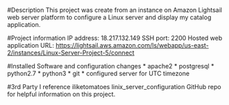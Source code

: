 #Description
    This project was create from an instance on Amazon Lightsail web server platform to configure a Linux server and display my catalog application.

#Project information
    IP address: 18.217.132.149
    SSH port: 2200
    Hosted web application URL: https://lightsail.aws.amazon.com/ls/webapp/us-east-2/instances/Linux-Server-Project-5/connect

#Installed Software and configuration changes
    * apache2
    * postgresql
    * python2.7
    * python3
    * git
    * configured server for UTC timezone

#3rd Party
    I reference iliketomatoes linix_server_configuration GitHub repo for helpful information on this project.